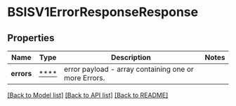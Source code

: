 # BSISV1ErrorResponseResponse

## Properties
Name | Type | Description | Notes
------------ | ------------- | ------------- | -------------
**errors** | [****](.md) | error payload - array containing one or more Errors. | 

[[Back to Model list]](../../README.md#documentation-for-models) [[Back to API list]](../../README.md#documentation-for-api-endpoints) [[Back to README]](../../README.md)

